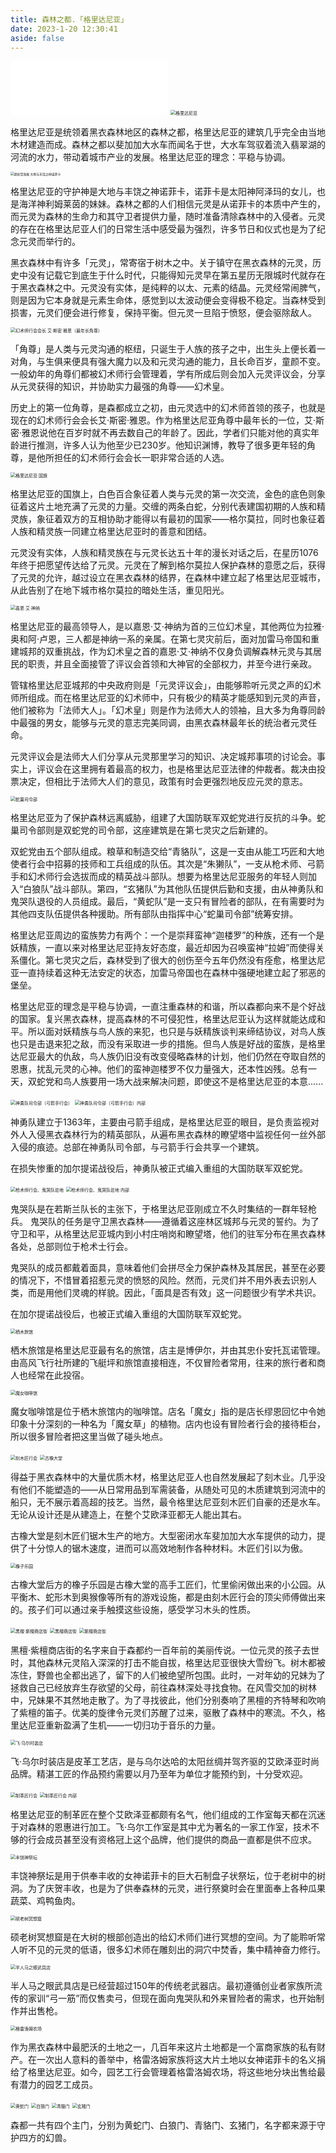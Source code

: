 ```yaml
---
title: 森林之都.「格里达尼亚」
date: 2023-1-20 12:30:41
aside: false
---
```


<iframe frameborder="no" border="0" marginwidth="0" marginheight="0" width=50% height=86 src="//music.163.com/outchain/player?type=2&id=28409324&auto=1&height=66"></iframe>

<img src="https://m1.im5i.com/2023/01/30/UGIY7T.png" alt="格里达尼亚" style="zoom:50%;" />

格里达尼亚是统领着黑衣森林地区的森林之都，格里达尼亚的建筑几乎完全由当地木材建造而成。森林之都以斐加加大水车而闻名于世，大水车驾驭着流入翡翠湖的河流的水力，带动着城市产业的发展。格里达尼亚的理念：平稳与协调。



<img src="https://m1.im5i.com/2023/01/30/UGIjao.jpg" alt="双蛇党海报 大地与丰饶之神诺菲卡" style="zoom:35%;" />

格里达尼亚的守护神是大地与丰饶之神诺菲卡，诺菲卡是太阳神阿泽玛的女儿，也是海洋神利姆莱茵的妹妹。森林之都的人们相信元灵是从诺菲卡的本质中产生的，而元灵为森林的生命力和其守卫者提供力量，随时准备清除森林中的入侵者。元灵的存在在格里达尼亚人们的日常生活中感受最为强烈，许多节日和仪式也是为了纪念元灵而举行的。

黑衣森林中有许多「元灵」，常寄宿于树木之中。关于镇守在黑衣森林的元灵，历史中没有记载它到底生于什么时代，只能得知元灵早在第五星历无限城时代就存在于黑衣森林之中。元灵没有实体，是纯粹的以太、元素的结晶。元灵经常闹脾气，则是因为它本身就是元素生命体，感觉到以太波动便会变得极不稳定。当森林受到损害，元灵们便会进行修复，保持平衡。但元灵一旦陷于愤怒，便会驱除敌人。



<img src="https://m1.im5i.com/2023/01/30/UGIEUz.png" alt="幻术师行会会长 艾·斯密·雅恩（最年长角尊）" style="zoom:50%;" />

「角尊」是人类与元灵沟通的枢纽，只诞生于人族的孩子之中，出生头上便长着一对角，与生俱来便具有强大魔力以及和元灵沟通的能力，且长命百岁，童颜不变。一般幼年的角尊们都被幻术师行会管理着，学有所成后则会加入元灵评议会，分享从元灵获得的知识，并协助实力最强的角尊——幻术皇。

历史上的第一位角尊，是森都成立之初，由元灵选中的幻术师首领的孩子，也就是现在的幻术师行会会长艾·斯密·雅恩。作为格里达尼亚角尊中最年长的一位，艾·斯密·雅恩说他在百岁时就不再去数自己的年龄了。因此，学者们只能对他的真实年龄进行推测，许多人认为他至少已230岁。他知识渊博，教导了很多更年轻的角尊，是他所担任的幻术师行会会长一职非常合适的人选。



<img src="https://m1.im5i.com/2023/01/30/UGIrQB.png" alt="格里达尼亚 国旗" style="zoom:50%;" />

格里达尼亚的国旗上，白色百合象征着人类与元灵的第一次交流，金色的底色则象征着这片土地充满了元灵的力量。交缠的两条白蛇，分别代表建国初期的人族和精灵族，象征着双方的互相协助才能得以有最初的国家——格尔莫拉，同时也象征着人族和精灵族一同建立格里达尼亚时的善意和团结。

元灵没有实体，人族和精灵族在与元灵长达五十年的漫长对话之后，在星历1076年终于把愿望传达给了元灵。元灵在了解到格尔莫拉人保护森林的意愿之后，获得了元灵的允许，越过设立在黑衣森林的结界，在森林中建立起了格里达尼亚城市，从此告别了在地下城市格尔莫拉的暗处生活，重见阳光。



<img src="https://m1.im5i.com/2023/01/30/UGIMCs.png" alt="嘉恩·艾·神纳" style="zoom:50%;" />

格里达尼亚的最高领导人，是以嘉恩·艾·神纳为首的三位幻术皇，其他两位为拉雅·奥和阿·卢恩，三人都是神纳一系的亲属。在第七灵灾前后，面对加雷马帝国和重建城邦的双重挑战，作为幻术皇之首的嘉恩·艾·神纳不仅身负调解森林元灵与其居民的职责，并且全面接管了评议会首领和大神官的全部权力，并至今进行亲政。

管辖格里达尼亚城邦的中央政府则是「元灵评议会」，由能够聆听元灵之声的幻术师所组成。而在格里达尼亚的幻术师中，只有极少的精英才能感知到元灵的声音，他们被称为「法师大人」。「幻术皇」则是作为法师大人的领袖，且大多为角尊同龄中最强的男女，能够与元灵的意志完美同调，由黑衣森林最年长的统治者元灵任命。

元灵评议会是法师大人们分享从元灵那里学习的知识、决定城邦事项的讨论会。事实上，评议会在这里拥有着最高的权力，也是格里达尼亚法律的仲裁者。裁决由投票决定，但相比于法师大人们的意见，政策有时会更强烈地反应元灵的意志。

<img src="https://m1.im5i.com/2023/01/30/UGAHQF.png" alt="蛇巢司令部" style="zoom:50%;" />

格里达尼亚为了保护森林远离威胁，组建了大国防联军双蛇党进行反抗的斗争。蛇巢司令部则是双蛇党的司令部，这座建筑是在第七灵灾之后新建的。

双蛇党由五个部队组成。粮草和制造交给“青貉队”，这是一支由从能工巧匠和大地使者行会中招募的技师和工兵组成的队伍。其次是“朱獭队”，一支从枪术师、弓箭手和幻术师行会选拔而成的精英战斗部队。想要为格里达尼亚服务的年轻人则加入“白狼队”战斗部队。第四，“玄猪队”为其他队伍提供后勤和支援，由从神勇队和鬼哭队退役的人员组成。最后，“黄蛇队”是一支只有冒险者的部队，在有需要时为其他四支队伍提供各种援助。所有部队由指挥中心“蛇巢司令部”统筹安排。

格里达尼亚周边的蛮族势力有两个：一个是崇拜蛮神“迦楼罗”的种族，还有一个是妖精族，一直以来对格里达尼亚持友好态度，最近却因为召唤蛮神“拉姆”而使得关系僵化。第七灵灾之后，森林受到了很大的创伤至今五年仍然没有痊愈，格里达尼亚一直持续着这种无法安定的状态，加雷马帝国也在森林中强硬地建立起了邪恶的堡垒。

格里达尼亚的理念是平稳与协调，一直注重森林的和谐，所以森都向来不是个好战的国家。复兴黑衣森林，提高森林的不可侵犯性，格里达尼亚认为这样就能达成和平。所以面对妖精族与鸟人族的来犯，也只是与妖精族谈判来缔结协议，对鸟人族也只是击退来犯之敌，而没有采取进一步的措施。但鸟人族是好战的蛮族，是格里达尼亚最大的仇敌，鸟人族仍旧没有改变侵略森林的计划，他们仍然在夺取自然的恩惠，扰乱元灵的心神。他们的蛮神迦楼罗不仅力量强大，还本性凶残。总有一天，双蛇党和鸟人族要用一场大战来解决问题，即使这不是格里达尼亚的本意......



<img src="https://m1.im5i.com/2023/01/30/UGAK2q.png" alt="神勇队司令部（弓箭手行会）" style="zoom:50%;" />

<img src="https://m1.im5i.com/2023/01/30/UGARYy.png" alt="神勇队司令部（弓箭手行会）内部" style="zoom:50%;" />

神勇队建立于1363年，主要由弓箭手组成，是格里达尼亚的眼目，是负责监视对外人入侵黑衣森林行为的精英部队，从遍布黑衣森林的瞭望塔中监视任何一丝外部入侵的痕迹。总部在神勇队司令部，与弓箭手行会共享一个建筑。

在损失惨重的加尔提诺战役后，神勇队被正式编入重组的大国防联军双蛇党。



<img src="https://m1.im5i.com/2023/01/30/UGAAvG.png" alt="枪术师行会、鬼哭队驻地" style="zoom:50%;" />

<img src="https://m1.im5i.com/2023/01/30/UGAXgY.png" alt="枪术师行会、鬼哭队驻地 内部" style="zoom:50%;" />

鬼哭队是在若斯兰队长的主张下，于格里达尼亚刚成立不久时集结的一群年轻枪兵。 鬼哭队的任务是守卫黑衣森林——遵循着这座林区城邦与元灵的誓约。为了守卫和平，从格里达尼亚城内到小村庄哨岗和瞭望塔，他们的驻军分布在黑衣森林各处，总部则位于枪术士行会。

鬼哭队的成员都戴着面具，意味着他们会拼尽全力保护森林及其居民，甚至在必要的情况下，不惜冒着招惹元灵的愤怒的风险。然而，元灵们并不用外表去识别人类，而是用他们灵魂的样貌。因此，「面具是否有效」这一问题很少有学术共识。

在加尔提诺战役后，也被正式编入重组的大国防联军双蛇党。



<img src="https://m1.im5i.com/2023/01/30/UGIdaC.png" alt="栖木旅馆" style="zoom:50%;" />

栖木旅馆是格里达尼亚最有名的旅馆，店主是博伊尔，并由其忠仆安托瓦诺管理。由高风飞行社所建的飞艇坪和旅馆直接相连，不仅冒险者常用，往来的旅行者和商人也经常在此投宿。



<img src="https://m1.im5i.com/2023/01/30/UGIiAH.png" alt="魔女咖啡馆" style="zoom:50%;" />

魔女咖啡馆是位于栖木旅馆内的咖啡馆。店名「魔女」指的是店长缪恩回忆中令她印象十分深刻的一种名为「魔女草」的植物。店内也设有冒险者行会的接待柜台，所以很多冒险者把这里当做了碰头地点。



<img src="https://m1.im5i.com/2023/01/30/UGAmVw.png" alt="刻木匠行会" style="zoom:50%;" />

<img src="https://m1.im5i.com/2023/01/30/UGIgvA.png" alt="古橡大堂" style="zoom:50%;" />

得益于黑衣森林中的大量优质木材，格里达尼亚人也自然发展起了刻木业。几乎没有他们不能塑造的——从日常用品到军需装备，从随处可见的木质建筑到河流中的船只，无不展示着高超的技艺。当然，最令格里达尼亚刻木匠们自豪的还是水车。无论从设计还是从建造上，在整个艾欧泽亚都无人能出其右。

古橡大堂是刻木匠们锯木生产的地方。大型密闭水车斐加加大水车提供的动力，提供了十分惊人的锯木速度，进而可以高效地制作各种材料。木匠们引以为傲。



<img src="https://m1.im5i.com/2023/01/30/UGIDUd.png" alt="橡子乐园" style="zoom:50%;" />

古橡大堂后方的橡子乐园是古橡大堂的高手工匠们，忙里偷闲做出来的小公园。从平衡木、蛇形木到奥猴像等所有的游戏设施，都是由刻木匠行会的顶尖师傅做出来的。孩子们可以通过亲手触摸这些设施，感受学习木头的性质。



<img src="https://m1.im5i.com/2023/01/30/UGAOvD.png" alt="黑檀·紫檀商店街" style="zoom:50%;" />

<img src="https://m1.im5i.com/2023/01/30/UGAwVh.png" alt="黑檀商店街" style="zoom:50%;" />

<img src="https://m1.im5i.com/2023/01/30/UGANOX.png" alt="紫檀商店街" style="zoom:50%;" />

黑檀·紫檀商店街的名字来自于森都约一百年前的美丽传说。一位元灵的孩子去世时，其他森林元灵陷入深深的打击不能自拔，格里达尼亚很快大雪纷飞。树木都被冻住，野兽也全都出逃了，留下的人们被绝望所包围。此时，一对年幼的兄妹为了拯救自己已经放弃生存欲望的父母，前往森林深处寻找食物。在风雪交加的树林中，兄妹果不其然地走散了。为了寻找彼此，他们分别奏响了黑檀的齐特琴和吹响了紫檀的笛子。优美的旋律令元灵们苏醒了过来，驱散了森林中的寒流。不久，格里达尼亚重新盈满了生机——一切归功于音乐的力量。



<img src="https://m1.im5i.com/2023/01/30/UGAtDf.png" alt="飞·乌尔时装店" style="zoom:50%;" />

飞·乌尔时装店是皮革工艺店，是与乌尔达哈的太阳丝绸并驾齐驱的艾欧泽亚时尚品牌。精湛工匠的作品预约需要以月乃至年为单位才能预约到，十分受欢迎。



<img src="https://m1.im5i.com/2023/01/30/UGA60Q.png" alt="制革匠行会" style="zoom:50%;" />

<img src="https://m1.im5i.com/2023/01/30/UGAvkM.png" alt="制革匠行会 内部" style="zoom:50%;" />

格里达尼亚的制革匠在整个艾欧泽亚都颇有名气，他们组成的工作室每天都在沉迷于对森林的恩惠进行加工。飞·乌尔工作室是其中尤为著名的一家工作室，技术不够的行会成员甚至没有资格冠上这个品牌，他们提供的商品一直都是供不应求。



<img src="https://m1.im5i.com/2023/01/30/UGA1J3.png" alt="丰饶神祭坛" style="zoom:50%;" />

丰饶神祭坛是用于供奉丰收的女神诺菲卡的巨大石制盘子状祭坛，位于老树中的树洞。为了庆贺丰收，也是为了供奉森林的元灵，进行祭奠时会在里面奉上各种瓜果蔬菜、鸡鸭鱼肉。



<img src="https://m1.im5i.com/2023/01/30/UGABA7.png" alt="硕老树冥想窟" style="zoom:50%;" />

硕老树冥想窟是在大树的根部创造出的给幻术师们进行冥想的空间。为了能聆听常人听不见的元灵的低语，很多幻术师在雕刻出的洞穴中焚香，集中精神奋力修行。



<img src="https://m1.im5i.com/2023/01/30/UGA42v.png" alt="半人马之眼武具店" style="zoom:50%;" />

半人马之眼武具店是已经营超过150年的传统老武器店。最初遵循创业者家族所流传的家训“弓一筋”而仅售卖弓，但现在面向鬼哭队和外来冒险者的需求，也开始制作并出售枪。



<img src="https://m1.im5i.com/2023/01/30/UGIngS.png" alt="格雷洛姆农场" style="zoom:50%;" />

作为黑衣森林中最肥沃的土地之一，几百年来这片土地都是一个富商家族的私有财产。在一次出人意料的善举中，格雷洛姆家族将这大片土地以女神诺菲卡的名义捐给了格里达尼亚。如今，园艺工行会管理着格雷洛姆农场，将这些地分块出售给最有潜力的园艺工成员。



<img src="https://m1.im5i.com/2023/01/30/UGA3Ep.png" alt="黄蛇门" style="zoom:50%;" />

<img src="https://m1.im5i.com/2023/01/30/UGIUkK.png" alt="白狼门" style="zoom:50%;" />

<img src="https://m1.im5i.com/2023/01/30/UGILEa.png" alt="青貉门" style="zoom:50%;" />

<img src="https://m1.im5i.com/2023/01/30/UGIpW0.png" alt="玄猪门" style="zoom:50%;" />

森都一共有四个主门，分别为黄蛇门、白狼门、青貉门、玄猪门，名字都来源于守护四方的幻兽。



